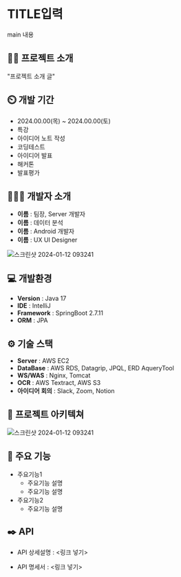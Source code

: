 # TITLE입력
main 내용
## 👨‍🏫 프로젝트 소개
"프로젝트 소개 글" 

## ⏲️ 개발 기간 
- 2024.00.00(목) ~ 2024.00.00(토)
- 특강
- 아이디어 노트 작성
- 코딩테스트
- 아이디어 발표
- 해커톤
- 발표평가
  
## 🧑‍🤝‍🧑 개발자 소개 
- **이름** : 팀장, Server 개발자
- **이름** : 데이터 분석
- **이름** : Android 개발자
- **이름** : UX UI Designer

![스크린샷 2024-01-12 093241](https://github.com/seoeunseol/BOJ-step-cpp/assets/112358145/5a186585-016f-4a36-a45e-68a9f143eb45)

## 💻 개발환경
- **Version** : Java 17
- **IDE** : IntelliJ
- **Framework** : SpringBoot 2.7.11
- **ORM** : JPA

## ⚙️ 기술 스택
- **Server** : AWS EC2
- **DataBase** : AWS RDS, Datagrip, JPQL, ERD AqueryTool
- **WS/WAS** : Nginx, Tomcat
- **OCR** : AWS Textract, AWS S3
- **아이디어 회의** : Slack, Zoom, Notion

## 📝 프로젝트 아키텍쳐
![스크린샷 2024-01-12 093241](https://github.com/seoeunseol/BOJ-step-cpp/assets/112358145/5a186585-016f-4a36-a45e-68a9f143eb45)

## 📌 주요 기능
- 주요기능1
  - 주요기능 설명
  - 주요기능 설명
- 주요기능2
  - 주요기능 설명
      
## ✒️ API
- API 상세설명 : <링크 넣기>


- API 명세서 : <링크 넣기>
